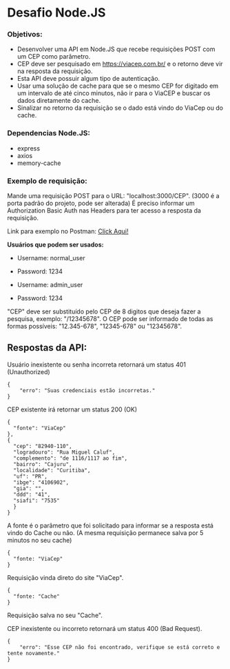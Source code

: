 # Desafio Node.JS

### Objetivos:

- Desenvolver uma API em Node.JS que recebe requisições POST com um CEP como parâmetro.
- CEP deve ser pesquisado em https://viacep.com.br/ e o retorno deve vir na resposta da requisição.
- Esta API deve possuir algum tipo de autenticação.
- Usar uma solução de cache para que se o mesmo CEP for digitado em um intervalo de até cinco minutos, não ir para o ViaCEP e buscar os dados diretamente do cache.
- Sinalizar no retorno da requisição se o dado está vindo do ViaCep ou do cache.


### Dependencias Node.JS:

- express
- axios
- memory-cache


### Exemplo de requisição:

Mande uma requisição POST para o URL: "localhost:3000/CEP". (3000 é a porta padrão do projeto, pode ser alterada)
É preciso informar um Authorization Basic Auth nas Headers para ter acesso a resposta da requisição.

Link para exemplo no Postman: [Click Aqui!](https://www.postman.com/kyzzk/workspace/desafio-nodejs/collection/19365080-4e75e4cf-584c-4718-817c-3b0b9f60b7a6?action=share&creator=19365080)


**Usuários que podem ser usados:**

- Username: normal_user
- Password: 1234

- Username: admin_user
- Password: 1234


"CEP" deve ser substituído pelo CEP de 8 digitos que deseja fazer a pesquisa, exemplo: "/12345678". O CEP pode ser informado de todas as formas possíveis: "12.345-678", "12345-678" ou "12345678".


## Respostas da API:

Usuário inexistente ou senha incorreta retornará um status 401 (Unauthorized)
```
{
    "erro": "Suas credenciais estão incorretas."
}
```

CEP existente irá retornar um status 200 (OK)
```
{
  "fonte": "ViaCep"
},
{
  "cep": "82940-110",
  "logradouro": "Rua Miguel Caluf",
  "complemento": "de 1116/1117 ao fim",
  "bairro": "Cajuru",
  "localidade": "Curitiba",
  "uf": "PR",
  "ibge": "4106902",
  "gia": "",
  "ddd": "41",
  "siafi": "7535"
  }
}
```
A fonte é o parâmetro que foi solicitado para informar se a resposta está vindo do Cache ou não.
(A mesma requisição permanece salva por 5 minutos no seu cache)
```
{
  "fonte: "ViaCep"
}
```
Requisição vinda direto do site "ViaCep".
```
{
  "fonte: "Cache"
}
```
Requisição salva no seu "Cache".

CEP inexistente ou incorreto retornará um status 400 (Bad Request).
```
{
    "erro": "Esse CEP não foi encontrado, verifique se está correto e tente novamente."
}
```
